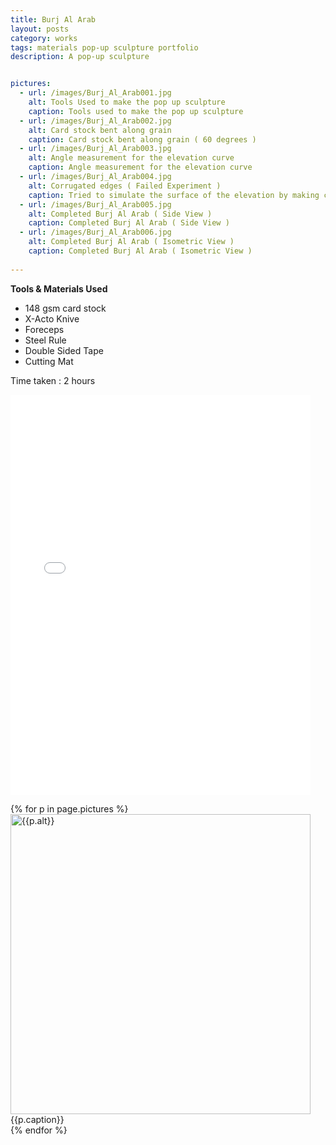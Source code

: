 ```yaml
---
title: Burj Al Arab
layout: posts
category: works
tags: materials pop-up sculpture portfolio
description: A pop-up sculpture


pictures: 
  - url: /images/Burj_Al_Arab001.jpg
    alt: Tools Used to make the pop up sculpture
    caption: Tools used to make the pop up sculpture
  - url: /images/Burj_Al_Arab002.jpg
    alt: Card stock bent along grain
    caption: Card stock bent along grain ( 60 degrees )
  - url: /images/Burj_Al_Arab003.jpg
    alt: Angle measurement for the elevation curve
    caption: Angle measurement for the elevation curve
  - url: /images/Burj_Al_Arab004.jpg
    alt: Corrugated edges ( Failed Experiment )
    caption: Tried to simulate the surface of the elevation by making corrugated edges. But had to drop the idea because of technical limitations.
  - url: /images/Burj_Al_Arab005.jpg
    alt: Completed Burj Al Arab ( Side View )
    caption: Completed Burj Al Arab ( Side View )
  - url: /images/Burj_Al_Arab006.jpg
    alt: Completed Burj Al Arab ( Isometric View )
    caption: Completed Burj Al Arab ( Isometric View )
  
---
```


**Tools & Materials Used**

* 148 gsm card stock
* X-Acto Knive
* Foreceps
* Steel Rule
* Double Sided Tape
* Cutting Mat

Time taken : 2 hours

<p>
  <iframe src="//player.vimeo.com/video/92491872" width="480" height="640" frameborder="0" webkitallowfullscreen mozallowfullscreen allowfullscreen></iframe>
</p>

{% for p in page.pictures %}
 <img style="width:480px; height: auto" src="{{site.assetURL}}{{p.url}}" title="{{p.alt}}" alt="{{p.alt}}"/>
 <span style="display:block">{{p.caption}}</span>
{% endfor %}

